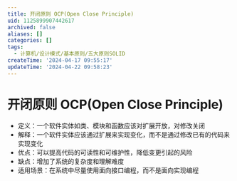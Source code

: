 ```yaml
---
title: 开闭原则 OCP(Open Close Principle)
uid: 1125899907442617
archived: false
aliases: []
categories: []
tags:
  - 计算机/设计模式/基本原则/五大原则SOLID
createTime: '2024-04-17 09:55:17'
updateTime: '2024-04-22 09:58:23'
---
```


# 开闭原则 OCP(Open Close Principle)

- 定义：一个软件实体如类、模块和函数应该对扩展开放，对修改关闭
- 解释：一个软件实体应该通过扩展来实现变化，而不是通过修改已有的代码来实现变化
- 优点：可以提高代码的可读性和可维护性，降低变更引起的风险
- 缺点：增加了系统的复杂度和理解难度
- 适用场景：在系统中尽量使用面向接口编程，而不是面向实现编程
